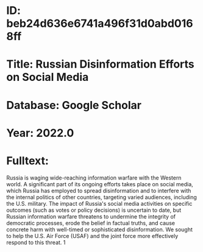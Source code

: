 # ID: beb24d636e6741a496f31d0abd0168ff
# Title: Russian Disinformation Efforts on Social Media
# Database: Google Scholar
# Year: 2022.0
# Fulltext:
Russia is waging wide-reaching information warfare with the Western world.
A significant part of its ongoing efforts takes place on social media, which Russia has employed to spread disinformation and to interfere with the internal politics of other countries, targeting varied audiences, including the U.S. military.
The impact of Russia's social media activities on specific outcomes (such as votes or policy decisions) is uncertain to date, but Russian information warfare threatens to undermine the integrity of democratic processes, erode the belief in factual truths, and cause concrete harm with well-timed or sophisticated disinformation.
We sought to help the U.S. Air Force (USAF) and the joint force more effectively respond to this threat.
1